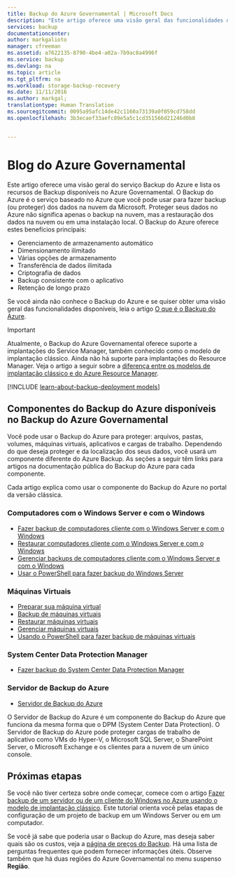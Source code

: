 ```yaml
---
title: Backup do Azure Governamental | Microsoft Docs
description: "Este artigo oferece uma visão geral das funcionalidades do Backup do Azure disponíveis no Azure Governamental."
services: backup
documentationcenter: 
author: markgalioto
manager: cfreeman
ms.assetid: a7622135-8790-4be4-a02a-7b9ac8a4996f
ms.service: backup
ms.devlang: na
ms.topic: article
ms.tgt_pltfrm: na
ms.workload: storage-backup-recovery
ms.date: 11/11/2016
ms.author: markgal;
translationtype: Human Translation
ms.sourcegitcommit: 0095a95afc14de42c1160a73139a0f059cd758dd
ms.openlocfilehash: 3b3ecaef33aefc89e5a5c1cd351566d21246d0b8


---
```

# <a name="azure-government-backup"></a>Blog do Azure Governamental

Este artigo oferece uma visão geral do serviço Backup do Azure e lista os recursos de Backup disponíveis no Azure Governamental. O Backup do Azure é o serviço baseado no Azure que você pode usar para fazer backup (ou proteger) dos dados na nuvem da Microsoft. Proteger seus dados no Azure não significa apenas o backup na nuvem, mas a restauração dos dados na nuvem ou em uma instalação local. O Backup do Azure oferece estes benefícios principais:

- Gerenciamento de armazenamento automático
- Dimensionamento ilimitado
- Várias opções de armazenamento
- Transferência de dados ilimitada
- Criptografia de dados
- Backup consistente com o aplicativo
- Retenção de longo prazo

Se você ainda não conhece o Backup do Azure e se quiser obter uma visão geral das funcionalidades disponíveis, leia o artigo [O que é o Backup do Azure](../backup/backup-introduction-to-azure-backup.md).

> [!IMPORTANT]
> Atualmente, o Backup do Azure Governamental oferece suporte a implantações do Service Manager, também conhecido como o modelo de implantação clássico. Ainda não há suporte para implantações do Resource Manager. Veja o artigo a seguir sobre a [diferença entre os modelos de implantação clássico e do Azure Resource Manager](../resource-manager-deployment-model.md).

[!INCLUDE [learn-about-backup-deployment models](../../includes/backup-deployment-models.md)]

## <a name="azure-backup-components-available-in-azure-government-backup"></a>Componentes do Backup do Azure disponíveis no Backup do Azure Governamental

Você pode usar o Backup do Azure para proteger: arquivos, pastas, volumes, máquinas virtuais, aplicativos e cargas de trabalho. Dependendo do que deseja proteger e da localização dos seus dados, você usará um componente diferente do Azure Backup. As seções a seguir têm links para artigos na documentação pública do Backup do Azure para cada componente.

Cada artigo explica como usar o componente do Backup do Azure no portal da versão clássica.

### <a name="windows-server-and-windows-computers"></a>Computadores com o Windows Server e com o Windows

- [Fazer backup de computadores cliente com o Windows Server e com o Windows](../backup/backup-configure-vault-classic.md)
- [Restaurar computadores cliente com o Windows Server e com o Windows](../backup/backup-azure-restore-windows-server.md)
- [Gerenciar backups de computadores cliente com o Windows Server e com o Windows](../backup/backup-azure-manage-windows-server.md)
- [Usar o PowerShell para fazer backup do Windows Server](../backup/backup-client-automation-classic.md)

### <a name="virtual-machines"></a>Máquinas Virtuais

- [Preparar sua máquina virtual](../backup/backup-azure-vms-prepare.md)
- [Backup de máquinas virtuais](../backup/backup-azure-vms-first-look.md)
- [Restaurar máquinas virtuais](../backup/backup-azure-restore-vms.md)
- [Gerenciar máquinas virtuais](../backup/backup-azure-manage-vms-classic.md)
- [Usando o PowerShell para fazer backup de máquinas virtuais](../backup/backup-azure-vms-classic-automation.md)

### <a name="system-center-data-protection-manager"></a>System Center Data Protection Manager

- [Fazer backup do System Center Data Protection Manager](../backup/backup-azure-dpm-introduction-classic.md)

### <a name="azure-backup-server"></a>Servidor de Backup do Azure

- [Servidor de Backup do Azure](../backup/backup-azure-microsoft-azure-backup-classic.md)

O Servidor de Backup do Azure é um componente do Backup do Azure que funciona da mesma forma que o DPM (System Center Data Protection). O Servidor de Backup do Azure pode proteger cargas de trabalho de aplicativo como VMs do Hyper-V, o Microsoft SQL Server, o SharePoint Server, o Microsoft Exchange e os clientes para a nuvem de um único console.

## <a name="next-steps"></a>Próximas etapas

Se você não tiver certeza sobre onde começar, comece com o artigo [Fazer backup de um servidor ou de um cliente do Windows no Azure usando o modelo de implantação clássico](../backup/backup-configure-vault-classic.md). Este tutorial orienta você pelas etapas de configuração de um projeto de backup em um Windows Server ou em um computador.

Se você já sabe que poderia usar o Backup do Azure, mas deseja saber quais são os custos, veja a [página de preços do Backup](http://azure.microsoft.com/pricing/details/backup/). Há uma lista de perguntas frequentes que podem fornecer informações úteis. Observe também que há duas regiões do Azure Governamental no menu suspenso **Região**.



<!--HONumber=Nov16_HO3-->


